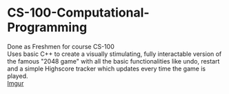 # CS-100-Computational-Programming  
Done as Freshmen for course CS-100  
Uses basic C++ to create a visually stimulating, fully interactable version of the famous "2048 game" with all the basic functionalities like undo, restart and a simple Highscore tracker which updates every time the game is played.  
[Imgur](https://i.imgur.com/lUXK1uk.gifv)
